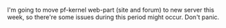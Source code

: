 I'm going to move pf-kernel web-part (site and forum) to new server this week,
so there're some issues during this period might occur. Don't panic.

